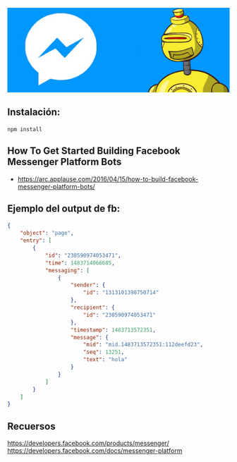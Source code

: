 ![RoboFacebook](fb-bot.png)


## Instalación:

```
npm install
``` 


## How To Get Started Building Facebook Messenger Platform Bots

* https://arc.applause.com/2016/04/15/how-to-build-facebook-messenger-platform-bots/




## Ejemplo del output de fb:

```json
{
    "object": "page",
    "entry": [
        {
            "id": "230590974053471",
            "time": 1483714066685,
            "messaging": [
                {
                    "sender": {
                        "id": "1313101398750714"
                    },
                    "recipient": {
                        "id": "230590974053471"
                    },
                    "timestamp": 1483713572351,
                    "message": {
                        "mid": "mid.1483713572351:112deefd23",
                        "seq": 13251,
                        "text": "hola"
                    }
                }
            ]
        }
    ]
}
```

## Recuersos

https://developers.facebook.com/products/messenger/
https://developers.facebook.com/docs/messenger-platform